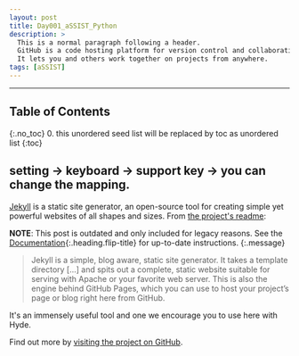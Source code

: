 ```yaml
---
layout: post
title: Day001_aSSIST_Python
description: >
  This is a normal paragraph following a header.
  GitHub is a code hosting platform for version control and collaboration.
  It lets you and others work together on projects from anywhere.
tags: [aSSIST]
---
```

---

## Table of Contents
{:.no_toc}
0. this unordered seed list will be replaced by toc as unordered list
{:toc}



setting -> keyboard -> support key -> you can change the mapping.
-----------------------------------------------------------------

[Jekyll](https://jekyllrb.com) is a static site generator, an open-source tool for creating simple yet powerful websites of all shapes and sizes. From [the project&#39;s readme](https://github.com/mojombo/jekyll/blob/master/README.markdown):

**NOTE**: This post is outdated and only included for legacy reasons.
See the [Documentation][docs]{:.heading.flip-title} for up-to-date instructions.
{:.message}

> Jekyll is a simple, blog aware, static site generator. It takes a template directory [...] and spits out a complete, static website suitable for serving with Apache or your favorite web server. This is also the engine behind GitHub Pages, which you can use to host your project’s page or blog right here from GitHub.

It's an immensely useful tool and one we encourage you to use here with Hyde.

Find out more by [visiting the project on GitHub](https://github.com/mojombo/jekyll).

[docs]: ../docs/7.5.2/index.md
